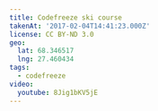 ```yaml
---
title: Codefreeze ski course
takenAt: '2017-02-04T14:41:23.000Z'
license: CC BY-ND 3.0
geo:
  lat: 68.346517
  lng: 27.460434
tags:
  - codefreeze
video:
  youtube: 8Jig1bKV5jE
---
```

